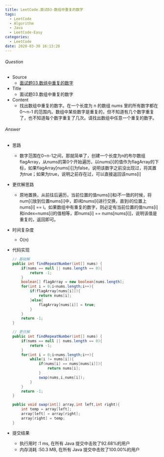 ```yaml
---
title: LeetCode.面试03-数组中重复的数字
tags:
  - LeetCode
  - Algorithm
  - Java
  - LeetCode-Easy
categories:
  - LeetCode
date: 2020-03-30 16:13:28
---
```

###### Question
- Source
	- [面试题03.数组中重复的数字](https://leetcode-cn.com/problems/shu-zu-zhong-zhong-fu-de-shu-zi-lcof/) 
- Title
	- 面试题03.数组中重复的数字 
- Content
	- 找出数组中重复的数字。在一个长度为 n 的数组 nums 里的所有数字都在 0～n-1 的范围内。数组中某些数字是重复的，但不知道有几个数字重复了，也不知道每个数字重复了几次。请找出数组中任意一个重复的数字。

<!--more-->

###### Answer
- 思路
	- 数字范围在0~n-1之间，那就简单了，创建一个长度为n的布尔数组flagArray，从nums的第0个开始遍历，以nums[i]的值作为flagArray的下标，如果flagArray[nums[i]]为false，说明该数字之前没出现过，将其置为true；如果为true，说明之前存在过，可以直接返回该nums[i]
- 更优解思路
	- 原地置换，从前往后遍历，当前位置的值nums[i]和i不一致的时候，将num[i]放到位置nums[i]中，即i和nums[i]进行交换，直到i的位置上nums[i] == i。如果数组中有重复的数字，则必定有当前位置的值nums[i]和index=nums[i]的值相等，即nums[i] == nums[nums[i]]，说明该值是重复的，返回即可。
- 时间复杂度
	- O(n) 	
- 代码实现

	```Java
	// 基础解
	public int findRepeatNumber(int[] nums) {
        if(nums == null || nums.length == 0){
            return -1;
        }
        boolean[] flagArray = new boolean[nums.length];
        for(int i = 0;i<nums.length;i++){
            if(flagArray[nums[i]]){
                return nums[i];
            }else{
                flagArray[nums[i]] = true;
            }
        }
        return -1;
    }
    
    // 更优解
    public int findRepeatNumber(int[] nums) {
        if(nums == null || nums.length == 0){
            return -1;
        }
        for(int i = 0;i<nums.length;i++){
            while(i != nums[i]){
                if(nums[i] == nums[nums[i]]){
                    return nums[i];
                }
                swap(nums,i,nums[i]);
            }
        }
        return -1;
    }

    public void swap(int[] array,int left,int right){
        int temp = array[left];
        array[left] = array[right];
        array[right] = temp;
    }
	```
- 提交结果
	- 执行用时 :1 ms, 在所有 Java 提交中击败了92.68%的用户
	- 内存消耗 :50.3 MB, 在所有 Java 提交中击败了100.00%的用户

